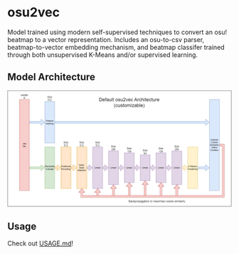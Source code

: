 # osu2vec
Model trained using modern self-supervised techniques to convert an osu! beatmap to a vector representation. Includes an osu-to-csv parser, beatmap-to-vector embedding mechanism, and beatmap classifer trained through both unsupervised K-Means and/or supervised learning.

## Model Architecture
![Default Model Architecture](docs/Architecture.drawio.png)

## Usage
Check out [USAGE.md](USAGE.md)!